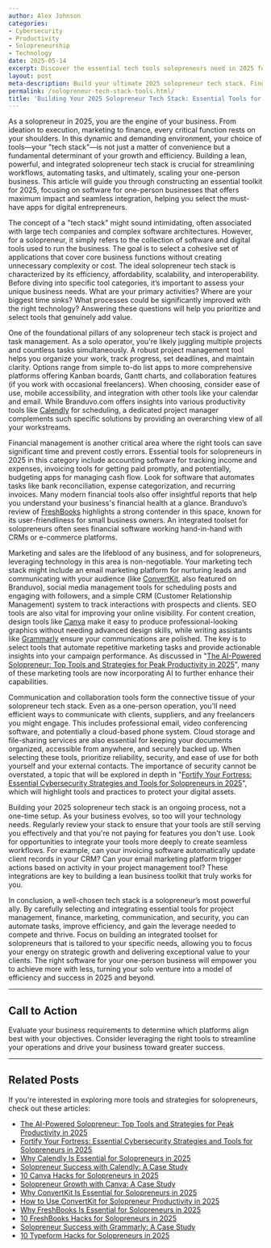 ```yaml
---
author: Alex Johnson
categories:
- Cybersecurity
- Productivity
- Solopreneurship
- Technology
date: 2025-05-14
excerpt: Discover the essential tech tools solopreneurs need in 2025 for optimal growth and efficiency.
layout: post
meta-description: Build your ultimate 2025 solopreneur tech stack. Find the essential tools for boosting growth and efficiency in your business.
permalink: /solopreneur-tech-stack-tools.html/
title: 'Building Your 2025 Solopreneur Tech Stack: Essential Tools for Growth and Efficiency'
---
```


As a solopreneur in 2025, you are the engine of your business. From ideation to execution, marketing to finance, every critical function rests on your shoulders. In this dynamic and demanding environment, your choice of tools—your "tech stack"—is not just a matter of convenience but a fundamental determinant of your growth and efficiency. Building a lean, powerful, and integrated solopreneur tech stack is crucial for streamlining workflows, automating tasks, and ultimately, scaling your one-person business. This article will guide you through constructing an essential toolkit for 2025, focusing on software for one-person businesses that offers maximum impact and seamless integration, helping you select the must-have apps for digital entrepreneurs.

The concept of a "tech stack" might sound intimidating, often associated with large tech companies and complex software architectures. However, for a solopreneur, it simply refers to the collection of software and digital tools used to run the business. The goal is to select a cohesive set of applications that cover core business functions without creating unnecessary complexity or cost. The ideal solopreneur tech stack is characterized by its efficiency, affordability, scalability, and interoperability. Before diving into specific tool categories, it’s important to assess your unique business needs. What are your primary activities? Where are your biggest time sinks? What processes could be significantly improved with the right technology? Answering these questions will help you prioritize and select tools that genuinely add value.

One of the foundational pillars of any solopreneur tech stack is project and task management. As a solo operator, you're likely juggling multiple projects and countless tasks simultaneously. A robust project management tool helps you organize your work, track progress, set deadlines, and maintain clarity. Options range from simple to-do list apps to more comprehensive platforms offering Kanban boards, Gantt charts, and collaboration features (if you work with occasional freelancers). When choosing, consider ease of use, mobile accessibility, and integration with other tools like your calendar and email. While Branduvo.com offers insights into various productivity tools like [Calendly](https://branduvo.com/products/calendly) for scheduling, a dedicated project manager complements such specific solutions by providing an overarching view of all your workstreams.

Financial management is another critical area where the right tools can save significant time and prevent costly errors. Essential tools for solopreneurs in 2025 in this category include accounting software for tracking income and expenses, invoicing tools for getting paid promptly, and potentially, budgeting apps for managing cash flow. Look for software that automates tasks like bank reconciliation, expense categorization, and recurring invoices. Many modern financial tools also offer insightful reports that help you understand your business's financial health at a glance. Branduvo’s review of [FreshBooks](https://branduvo.com/products/freshbooks) highlights a strong contender in this space, known for its user-friendliness for small business owners. An integrated toolset for solopreneurs often sees financial software working hand-in-hand with CRMs or e-commerce platforms.

Marketing and sales are the lifeblood of any business, and for solopreneurs, leveraging technology in this area is non-negotiable. Your marketing tech stack might include an email marketing platform for nurturing leads and communicating with your audience (like [ConvertKit](https://branduvo.com/products/convertkit), also featured on Branduvo), social media management tools for scheduling posts and engaging with followers, and a simple CRM (Customer Relationship Management) system to track interactions with prospects and clients. SEO tools are also vital for improving your online visibility. For content creation, design tools like [Canva](https://branduvo.com/products/canva) make it easy to produce professional-looking graphics without needing advanced design skills, while writing assistants like [Grammarly](https://branduvo.com/products/grammarly) ensure your communications are polished. The key is to select tools that automate repetitive marketing tasks and provide actionable insights into your campaign performance. As discussed in "[The AI-Powered Solopreneur: Top Tools and Strategies for Peak Productivity in 2025](/ai-solopreneur-tools-strategies.html/)", many of these marketing tools are now incorporating AI to further enhance their capabilities.

Communication and collaboration tools form the connective tissue of your solopreneur tech stack. Even as a one-person operation, you'll need efficient ways to communicate with clients, suppliers, and any freelancers you might engage. This includes professional email, video conferencing software, and potentially a cloud-based phone system. Cloud storage and file-sharing services are also essential for keeping your documents organized, accessible from anywhere, and securely backed up. When selecting these tools, prioritize reliability, security, and ease of use for both yourself and your external contacts. The importance of security cannot be overstated, a topic that will be explored in depth in "[Fortify Your Fortress: Essential Cybersecurity Strategies and Tools for Solopreneurs in 2025](/solopreneur-cybersecurity-tools.html/)", which will highlight tools and practices to protect your digital assets.

Building your 2025 solopreneur tech stack is an ongoing process, not a one-time setup. As your business evolves, so too will your technology needs. Regularly review your stack to ensure that your tools are still serving you effectively and that you're not paying for features you don't use. Look for opportunities to integrate your tools more deeply to create seamless workflows. For example, can your invoicing software automatically update client records in your CRM? Can your email marketing platform trigger actions based on activity in your project management tool? These integrations are key to building a lean business toolkit that truly works for you.

In conclusion, a well-chosen tech stack is a solopreneur’s most powerful ally. By carefully selecting and integrating essential tools for project management, finance, marketing, communication, and security, you can automate tasks, improve efficiency, and gain the leverage needed to compete and thrive. Focus on building an integrated toolset for solopreneurs that is tailored to your specific needs, allowing you to focus your energy on strategic growth and delivering exceptional value to your clients. The right software for your one-person business will empower you to achieve more with less, turning your solo venture into a model of efficiency and success in 2025 and beyond.

---

## Call to Action

Evaluate your business requirements to determine which platforms align best with your objectives. Consider leveraging the right tools to streamline your operations and drive your business toward greater success.

---

## Related Posts
If you're interested in exploring more tools and strategies for solopreneurs, check out these articles:
- [The AI-Powered Solopreneur: Top Tools and Strategies for Peak Productivity in 2025](/ai-solopreneur-tools-strategies.html/)
- [Fortify Your Fortress: Essential Cybersecurity Strategies and Tools for Solopreneurs in 2025](/solopreneur-cybersecurity-tools.html/)
- [Why Calendly Is Essential for Solopreneurs in 2025](/why-calendly-is-essential-for-solopreneurs-in-2025.html/)
- [Solopreneur Success with Calendly: A Case Study](/solopreneur-success-with-calendly-a-case-study.html/)
- [10 Canva Hacks for Solopreneurs in 2025](/10-canva-hacks-for-solopreneurs-in-2025.html/)
- [Solopreneur Growth with Canva: A Case Study](/solopreneur-growth-with-canva-a-case-study.html/)
- [Why ConvertKit Is Essential for Solopreneurs in 2025](/why-convertkit-is-essential-for-solopreneurs-in-2025.html/)
- [How to Use ConvertKit for Solopreneur Productivity in 2025](/how-to-use-convertkit-for-solopreneur-productivity-in-2025.html/)
- [Why FreshBooks Is Essential for Solopreneurs in 2025](/why-freshbooks-is-essential-for-solopreneurs-in-2025.html/)
- [10 FreshBooks Hacks for Solopreneurs in 2025](/10-freshbooks-hacks-for-solopreneurs-in-2025.html/)
- [Solopreneur Success with Grammarly: A Case Study](/solopreneur-success-with-grammarly-a-case-study.html/)
- [10 Typeform Hacks for Solopreneurs in 2025](/10-typeform-hacks-for-solopreneurs-in-2025.html/)